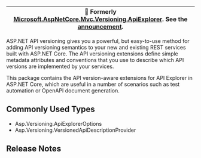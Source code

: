﻿| :mega: Formerly [Microsoft.AspNetCore.Mvc.Versioning.ApiExplorer](https://www.nuget.org/packages/Microsoft.AspNetCore.Mvc.Versioning.ApiExplorer/). See the [announcement](https://github.com/dotnet/aspnet-api-versioning/discussions/807). |
|-|

ASP.NET API versioning gives you a powerful, but easy-to-use method for adding API versioning semantics to your new
and existing REST services built with ASP.NET Core. The API versioning extensions define simple metadata attributes
and conventions that you use to describe which API versions are implemented by your services.

This package contains the API version-aware extensions for API Explorer in ASP.NET Core, which are useful in a
number of scenarios such as test automation or OpenAPI document generation.

## Commonly Used Types

- Asp.Versioning.ApiExplorerOptions
- Asp.Versioning.VersionedApiDescriptionProvider

## Release Notes

